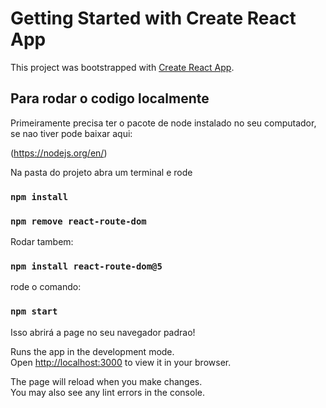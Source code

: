 # Getting Started with Create React App

This project was bootstrapped with [Create React App](https://github.com/facebook/create-react-app).

## Para rodar o codigo localmente 

Primeiramente precisa ter o pacote de node instalado no seu computador, se nao tiver pode baixar aqui: 

(https://nodejs.org/en/)

Na pasta do projeto abra um terminal e rode 
### `npm install`
### `npm remove react-route-dom`
Rodar tambem: 
### `npm install react-route-dom@5`
 
 rode o comando: 
### `npm start`

Isso abrirá a page no seu navegador padrao! 

Runs the app in the development mode.\
Open [http://localhost:3000](http://localhost:3000) to view it in your browser.

The page will reload when you make changes.\
You may also see any lint errors in the console.

